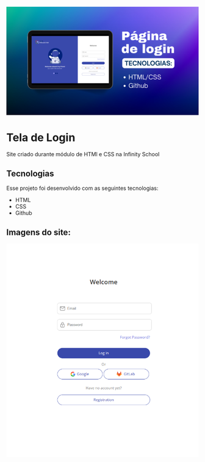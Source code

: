 ![](/images/img1.png "Capa.")

# Tela de Login
Site criado durante módulo de HTMl e CSS na Infinity School

## Tecnologias
Esse projeto foi desenvolvido com as seguintes tecnologias:
- HTML
- CSS
- Github

## Imagens do site:
![](/images/img2.png "Print.")
